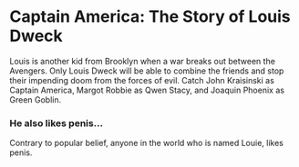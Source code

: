 # Captain America: The Story of Louis Dweck

Louis is another kid from Brooklyn when a war breaks out between the Avengers. Only Louis Dweck will be able to combine the friends and stop their impending doom from the forces of evil. Catch John Kraisinski as Captain America, Margot Robbie as Qwen Stacy, and Joaquin Phoenix as Green Goblin. 

### He also likes penis...

Contrary to popular belief, anyone in the world who is named Louie, likes penis.